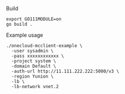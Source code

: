 Build

	export GO111MODULE=on
	go build .

Example usage

	./onecloud-mcclient-example \
	  -user sysadmin \
	  -pass xxxxxxxxxxxx \
	  -project system \
	  -domain Default \
	  -auth-url http://11.111.222.222:5000/v3 \
	  -region Yunion \
	  -lb \
	  -lb-network vnet.2

